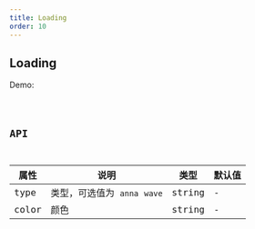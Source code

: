 ```yaml
---
title: Loading
order: 10
---
```


## Loading

Demo:

<code src="./loading/index.tsx" />

## API

| 属性 | 说明 | 类型 | 默认值 |
| --- | --- | ---- | --- |
| type | 类型，可选值为 `anna` `wave` | string | - |
| color | 颜色 | string | - |


